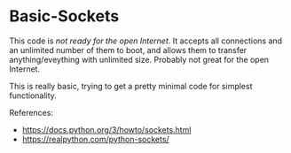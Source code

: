 # Basic-Sockets

This code is *not ready for the open Internet*.  It accepts all connections and an unlimited number of them to boot, and allows them to transfer anything/eveything with unlimited size.  Probably not great for the open Internet.

This is really basic, trying to get a pretty minimal code for simplest functionality.

References:
* https://docs.python.org/3/howto/sockets.html
* https://realpython.com/python-sockets/
